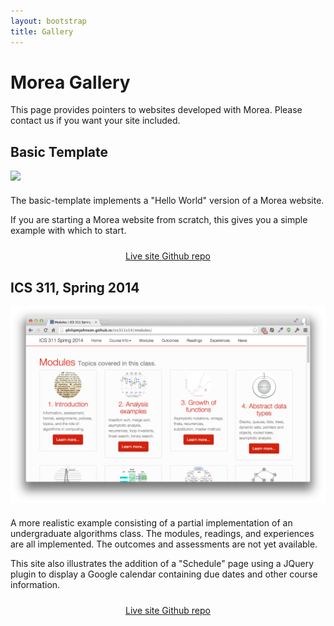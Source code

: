 ```yaml
---
layout: bootstrap
title: Gallery
---
```


<div class="container">
<h1>Morea Gallery</h1>

<p>This page provides pointers to websites developed with Morea.  Please contact us if you want your site included.</p>
</div>

<div class="gray-background">
<div class="container">
<h2>Basic Template</h2>

<div class="row">
  <div class="col-sm-6">
    <img src="images/basic-template-modules-page.png" class="img-responsive">
  </div>
  <div class="col-sm-6">
   <p style="margin-top: 20px">
   The basic-template implements a "Hello World" version of a Morea website.
   </p>
   <p>
   If you are starting a Morea website from scratch, this gives you a simple example with which to start.
   </p>
   <p style="text-align: center; padding-top: 10px">
     <a href="http://morea-framework.github.io/basic-template/" class="btn btn-primary btn-md" role="button">Live site <span class="glyphicon glyphicon-chevron-right"></span> </a>
     <a href="https://github.com/morea-framework/basic-template" class="btn btn-primary btn-md" role="button">Github repo <span class="glyphicon glyphicon-chevron-right"></span> </a>
   </p>
  </div>
</div>

</div>
</div>

<div class="container">
<h2>ICS 311, Spring 2014</h2>

<div class="row">
  <div class="col-sm-6">
    <img src="images/ics311s14-modules-page.png" class="img-responsive">
  </div>
  <div class="col-sm-6">
   <p style="margin-top: 20px">
   A more realistic example consisting of a partial implementation of an undergraduate algorithms class.
   The modules, readings, and experiences are all implemented.  The outcomes and assessments are
   not yet available. </p>
   <p>
   This site also illustrates the addition of a "Schedule" page using a JQuery
   plugin to display a Google calendar containing due dates and other course information.
   </p>
   <p style="text-align: center; padding-top: 10px">
     <a href="http://philipmjohnson.github.io/ics311s14/" class="btn btn-primary btn-md" role="button">Live site <span class="glyphicon glyphicon-chevron-right"></span> </a>
     <a href="https://github.com/philipmjohnson/ics311s14" class="btn btn-primary btn-md" role="button">Github repo <span class="glyphicon glyphicon-chevron-right"></span> </a>
   </p>
  </div>
</div>
</div>
